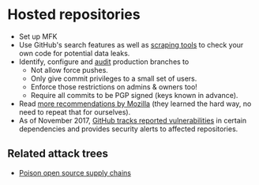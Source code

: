# Hosted repositories

* Set up MFK
* Use GitHub's search features as well as [scraping tools](https://github.com/tymyrddin/qyrvunth/tree/main/repositories) to check your own code for potential data leaks.
* Identify, configure and [audit](https://github.com/mozilla-services/GitHub-Audit) production branches to
  * Not allow force pushes.
  * Only give commit privileges to a small set of users.
  * Enforce those restrictions on admins & owners too!
  * Require all commits to be PGP signed (keys known in advance).
* Read [more recommendations by Mozilla](https://wiki.mozilla.org/GitHub/Repository_Security) (they learned the hard way, no need to repeat that for ourselves).
* As of November 2017, [GitHub tracks reported vulnerabilities](https://help.github.com/articles/about-security-alerts-for-vulnerable-dependencies/) in certain dependencies and provides security alerts to affected repositories.

## Related attack trees

* [Poison open source supply chains](red-cloud:docs/cicd/supply-chain)